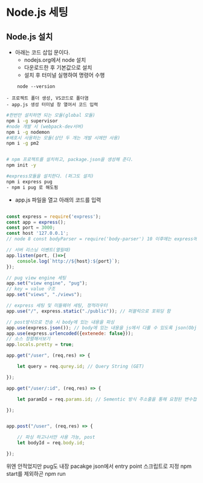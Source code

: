 # Node.js 세팅
## Node.js 설치
* 아래는 코드 삽입 문이다.
	- nodejs.org에서 node 설치
	- 다운로드한 후 기본값으로 설치
	- 설치 후 터미널 실행하여 명령어 수행

~~~
	node --version
~~~

	- 프로젝트 폴더 생성, VS코드로 폴더염
	- app.js 생성 터미널 창 열어서 코드 입력

~~~bash
#한번만 설치하면 되는 모듈(global 모듈)
npm i -g supervisor
#node 개발 시 (webpack-dev서버)
npm i -g nodemon 
#배포시 사용하는 모듈(상단 두 개는 개발 시에만 사용)
npm i -g pm2


# npm 프로젝트를 설치하고, package.json을 생성해 준다.
npm init -y

#express모듈을 설치한다. (퍼그도 설치)
npm i express pug
- npm i pug 로 해도됨
~~~

 - app.js 파일을 열고 아래의 코드를 입력
~~~js

const express = require('express');
const app = express();
const port = 3000;
const host '127.0.0.1';
// node 8 const bodyParser = require('body-parser') 10 이후에는 express에 포함되어있음 (Legacy)

// 서버 리스닝 이벤트(열릴때)
app.listen(port, ()=>{
	console.log(`http://${host}:${port}`);
});

// pug view engine 세팅
app.set("view engine", "pug");
// key = value 구조 
app.set("views", "./views");

// express 세팅 및 미들웨어 세팅, 정적라우터
app.use("/", express.static("./public")); // 퍼블릭으로 포워딩 함 

// post방식으로 전송 시 body에 있는 내용을 파싱
app.use(express.json()); // body에 있는 내용을 js에서 다룰 수 있도록 json(Object)화 시켜서 받아내는 역할
app.use(express.urlencoded({extenede: false}));
// 소스 정렬해서보기
app.locals.pretty = true;

app.get("/user", (req,res) => {

	let query = req.qurey.id; // Query String (GET)

});

app.get("/user/:id", (req,res) => {

	let paramId = req.params.id; // Sementic 방식 주소줄을 통해 요청된 변수접근

});


app.post("/user", (req,res) => {

	// 파싱 하고나서만 사용 가능, post
	let bodyId = req.body.id;

});


~~~
위엔 안적었지만 pug도 내장
pacakge json에서 entry point 스크립트로 지정
npm start를 제외하곤 npm run
